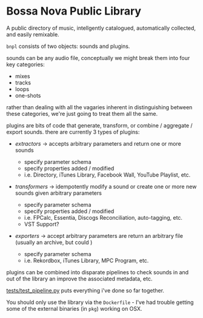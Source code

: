Bossa Nova Public Library 
=========================
A public directory of music, intellgently catalogued, automatically collected, and easily remixable. 

`bnpl` consists of two objects: sounds and plugins. 

sounds can be any audio file, conceptually we might break them into four key categories:
- mixes 
- tracks
- loops 
- one-shots

rather than dealing with all the vagaries inherent in distinguishing between these categories, we're just going to treat them all the same. 

plugins are bits of code that generate, transform, or combine / aggregate / export sounds. there are currently 3 types of plugins:

* _extractors_ -> accepts arbitrary parameters and return one or more sounds
	
	- specify parameter schema
	- specify properties added / modified
	- i.e. Directory, iTunes Library, Facebook Wall, YouTube Playlist, etc.
	
* _transformers_ -> idempotently modify a sound or create one or more new sounds given arbitrary parameters

	- specify parameter schema
	- specify properties added / modified
	- i.e. FPCalc, Essentia, Discogs Reconciliation, auto-tagging, etc.
	- VST Support?

* _exporters_ -> accept arbitrary parameters are return an arbitrary file (usually an archive, but could )
	- specify parameter schema
	- i.e. Rekordbox, iTunes Library, MPC Program, etc. 


plugins can be combined into disparate pipelines to check sounds in and out of the library an improve the associated metadata, etc.
	
[tests/test_pipeline.py](tests/test_pipeline.py) puts everything i've done so far together.

You should only use the library via the `Dockerfile` - I've had trouble getting some of the external binaries (in `pkg`) working on OSX.


